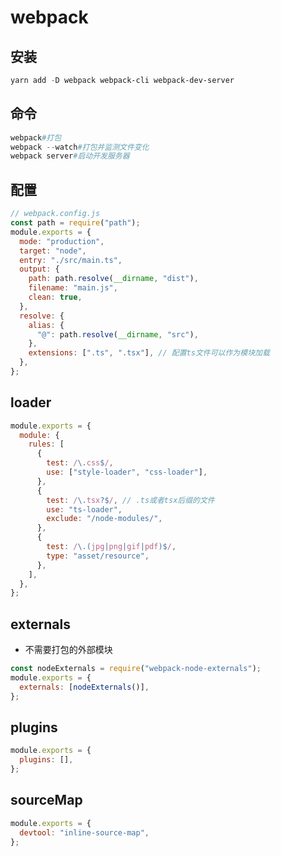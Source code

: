 # webpack

## 安装

```powershell
yarn add -D webpack webpack-cli webpack-dev-server
```

## 命令

```powershell
webpack#打包
webpack --watch#打包并监测文件变化
webpack server#启动开发服务器
```

## 配置

```js
// webpack.config.js
const path = require("path");
module.exports = {
  mode: "production",
  target: "node",
  entry: "./src/main.ts",
  output: {
    path: path.resolve(__dirname, "dist"),
    filename: "main.js",
    clean: true,
  },
  resolve: {
    alias: {
      "@": path.resolve(__dirname, "src"),
    },
    extensions: [".ts", ".tsx"], // 配置ts文件可以作为模块加载
  },
};
```

## loader

```js
module.exports = {
  module: {
    rules: [
      {
        test: /\.css$/,
        use: ["style-loader", "css-loader"],
      },
      {
        test: /\.tsx?$/, // .ts或者tsx后缀的文件
        use: "ts-loader",
        exclude: "/node-modules/",
      },
      {
        test: /\.(jpg|png|gif|pdf)$/,
        type: "asset/resource",
      },
    ],
  },
};
```

## externals

- 不需要打包的外部模块

```js
const nodeExternals = require("webpack-node-externals");
module.exports = {
  externals: [nodeExternals()],
};
```

## plugins

```js
module.exports = {
  plugins: [],
};
```

## sourceMap

```js
module.exports = {
  devtool: "inline-source-map",
};
```
